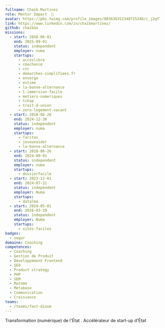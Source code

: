 ```yaml
---
fullname: Chaïb Martinez
role: Mentor Impact  🚀
avatar: https://pbs.twimg.com/profile_images/803636352348725248/c_j2qY7f_400x400.jpg
link: https://www.linkedin.com/in/chaibmartinez/
github: chaibax
missions:
  - start: 2018-06-01
    end: 2025-09-01
    status: independent
    employer: numa
    startups:
      - acceslibre
      - cmachance
      - cnr
      - demarches-simplifiees.fr
      - envergo
      - estime
      - la-bonne-alternance
      - l-immersion-facile
      - metiers-numeriques
      - tchap
      - trait-d-union
      - zero-logement-vacant
  - start: 2018-06-26
    end: 2024-12-30
    status: independent
    employer: numa
    startups:
      - faritas
      - jeveuxaider
      - la-bonne-alternance
  - start: 2018-06-26
    end: 2024-09-01
    status: independent
    employer: numa
    startups:
      - dossierfacile
  - start: 2023-12-01
    end: 2024-07-31
    status: independent
    employer: Numa
    startups:
      - datalma
  - start: 2024-05-01
    end: 2026-03-19
    status: independent
    employer: Numa
    startups:
      - sites-faciles
badges:
  - segur
domaine: Coaching
competences:
  - Coaching
  - Gestion de Produit
  - Développement Frontend
  - SEO
  - Product strategy
  - PHP
  - SEM
  - Matomo
  - Metabase
  - Communication
  - Croissance
teams:
  - /teams/fast-dinum
---
```

Transformation (numérique) de l'État . Accélérateur de start-up d'État